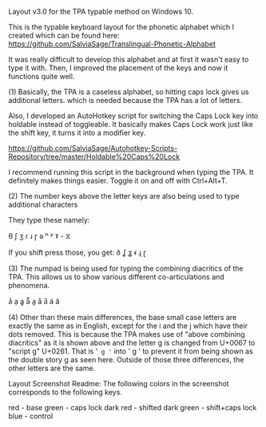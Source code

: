 Layout v3.0 for the TPA typable method on Windows 10.

This is the typable keyboard layout for the phonetic alphabet which I created which can be found here:
https://github.com/SalviaSage/Translingual-Phonetic-Alphabet

It was really difficult to develop this alphabet and at first it wasn't easy to type it with.
Then, I improved the placement of the keys and now it functions quite well.

(1) Basically, the TPA is a caseless alphabet, so hitting caps lock gives us additional letters.
which is needed because the TPA has a lot of letters.

Also, I developed an AutoHotkey script for switching the Caps Lock key into holdable instead of toggleable.
It basically makes Caps Lock work just like the shift key, it turns it into a modifier key.

https://github.com/SalviaSage/Autohotkey-Scripts-Repository/tree/master/Holdable%20Caps%20Lock

I recommend running this script in the background when typing the TPA. It definitely makes things easier.
Toggle it on and off with Ctrl+Alt+T.

(2) The number keys above the letter keys are also being used to type additional characters

They type these namely:

θ ʃ ʒ ɾ ɹ ɼ ə ʰ ʸ ˠ - ⧖

If you shift press those, you get:
ð ʆ ʓ ᵳ ɻ ɽ

(3) The numpad is being used for typing the combining diacritics of the TPA.
This allows us to show various different co-articulations and phenomena.

a̾ ạ a͚ a͐ a̱ å a̅ á â

(4) Other than these main differences, the base small case letters are exactly the same as in English, except for the i and the j which have their dots removed.
This is because the TPA makes use of "above combining diacritics" as it is shown above and the letter g is changed from U+0067 to "script g" U+0261.
That is '` g '` into ' ɡ ' to prevent it from being shown as the double story g as seen here. Outside of those three differences, the other letters are the same.

Layout Screenshot Readme:
The following colors in the screenshot corresponds to the following keys.

red - base
green - caps lock
dark red - shifted
dark green - shift+caps lock
blue - control

